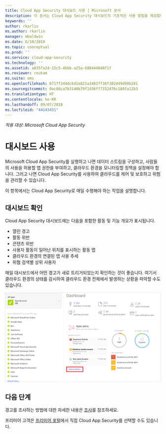 ```yaml
---
title: Cloud App Security 대시보드 사용 | Microsoft 문서
description: 이 문서는 Cloud App Security 대시보드의 기초적인 사용 방법을 제공합니다.
keywords: ''
author: rkarlin
ms.author: rkarlin
manager: mbaldwin
ms.date: 6/10/2018
ms.topic: conceptual
ms.prod: ''
ms.service: cloud-app-security
ms.technology: ''
ms.assetid: a835fa24-15c5-4bbb-a25a-688444040f1f
ms.reviewer: reutam
ms.suite: ems
ms.openlocfilehash: b71ff344dc6d1e821a3462ff36f302d49d90b281
ms.sourcegitcommit: 0ac08ca7b3140b79f1d36ff7152476c188fa12b3
ms.translationtype: HT
ms.contentlocale: ko-KR
ms.lasthandoff: 09/07/2018
ms.locfileid: "44143431"
---
```

*적용 대상: Microsoft Cloud App Security*

# <a name="working-with-the-dashboard"></a>대시보드 사용
Microsoft Cloud App Security를 실행하고 나면 데이터 스트림을 구성하고, 사람들의 사용을 허용할 앱 권한을 부여하고, 클라우드 환경을 모니터링할 정책을 설정해야 합니다. 그러고 나면 Cloud App Security를 사용하여 클라우드를 제어 및 보호하고 위험을 관리할 수 있습니다.  

이 항목에서는 Cloud App Security로 매일 수행해야 하는 작업을 설명합니다.  

## <a name="check-the-dashboard"></a>대시보드 확인  
Cloud App Security 대시보드에는 다음을 포함한 활동 및 기능 개요가 표시됩니다.

- 열린 경고
- 활동 위반
- 콘텐츠 위반
- 사용자 활동이 일어난 위치를 표시하는 활동 맵
- 클라우드 환경의 연결된 앱 사용 추세
- 위협 검색별 상위 사용자

매일 대시보드에서 어떤 경고가 새로 트리거되었는지 확인하는 것이 좋습니다. 여기서 클라우드 환경의 상태를 감시하여 클라우드 환경 전체에서 발생하는 상황을 파악할 수도 있습니다.  

![Cloud App Security 대시보드](./media/dashboard.png "대시보드")  


## <a name="next-steps"></a>다음 단계  
경고를 조사하는 방법에 대한 자세한 내용은 [조사](investigate.md)를 참조하세요.  

프리미어 고객은 [프리미어 포털](https://premier.microsoft.com/)에서 직접 Cloud App Security를 선택할 수도 있습니다.  
